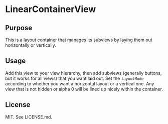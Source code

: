 LinearContainerView
===================

Purpose
-------

This is a layout container that manages its subviews by laying them out horizontally or vertically.

Usage
-----

Add this view to your view hierarchy, then add subviews (generally buttons, but it works for all views) that you want
laid out. Set the `layoutMode` according to whether you want a horizontal layout or a vertical one. Any view that is 
not hidden or alpha 0 will be lined up nicely within the container.

License
-------

MIT. See LICENSE.md.
